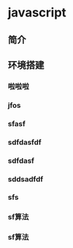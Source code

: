 # javascript

## 简介

## 环境搭建

### 啦啦啦

### jfos 

### sfasf



### sdfdasfdf
### sdfdasf

### sddsadfdf



### sfs


### sf算法

### sf算法
